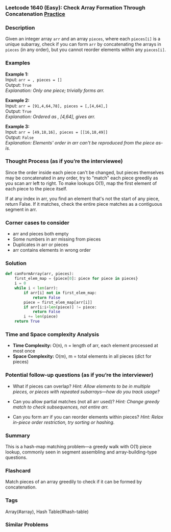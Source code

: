 ### Leetcode 1640 (Easy): Check Array Formation Through Concatenation [Practice](https://leetcode.com/problems/check-array-formation-through-concatenation)

### Description  
Given an integer array `arr` and an array `pieces`, where each `pieces[i]` is a unique subarray, check if you can form `arr` by concatenating the arrays in `pieces` (in any order), but you cannot reorder elements within any `pieces[i]`.

### Examples  
**Example 1:**  
Input: `arr = , pieces = []`  
Output: `True`  
*Explanation: Only one piece; trivially forms arr.*

**Example 2:**  
Input: `arr = [91,4,64,78], pieces = [,[4,64],]`  
Output: `True`  
*Explanation: Ordered as , [4,64],  gives arr.*

**Example 3:**  
Input: `arr = [49,18,16], pieces = [[16,18,49]]`  
Output: `False`  
*Explanation: Elements' order in arr can't be reproduced from the piece as-is.*

### Thought Process (as if you’re the interviewee)  
Since the order inside each piece can't be changed, but pieces themselves may be concatenated in any order, try to "match" each piece greedily as you scan arr left to right. To make lookups O(1), map the first element of each piece to the piece itself.

If at any index in arr, you find an element that's not the start of any piece, return False. If it matches, check the entire piece matches as a contiguous segment in arr.

### Corner cases to consider  
- arr and pieces both empty
- Some numbers in arr missing from pieces
- Duplicates in arr or pieces
- arr contains elements in wrong order

### Solution

```python
def canFormArray(arr, pieces):
    first_elem_map = {piece[0]: piece for piece in pieces}
    i = 0
    while i < len(arr):
        if arr[i] not in first_elem_map:
            return False
        piece = first_elem_map[arr[i]]
        if arr[i:i+len(piece)] != piece:
            return False
        i += len(piece)
    return True
```

### Time and Space complexity Analysis  
- **Time Complexity:** O(n), n = length of arr, each element processed at most once
- **Space Complexity:** O(m), m = total elements in all pieces (dict for pieces)

### Potential follow-up questions (as if you’re the interviewer)  
- What if pieces can overlap?
  *Hint: Allow elements to be in multiple pieces, or pieces with repeated subarrays—how do you track usage?*

- Can you allow partial matches (not all arr used)?
  *Hint: Change greedy match to check subsequences, not entire arr.*

- Can you form arr if you can reorder elements within pieces?
  *Hint: Relax in-piece order restriction, try sorting or hashing.*

### Summary
This is a hash-map matching problem—a greedy walk with O(1) piece lookup, commonly seen in segment assembling and array-building-type questions.


### Flashcard
Match pieces of an array greedily to check if it can be formed by concatenation.

### Tags
Array(#array), Hash Table(#hash-table)

### Similar Problems
